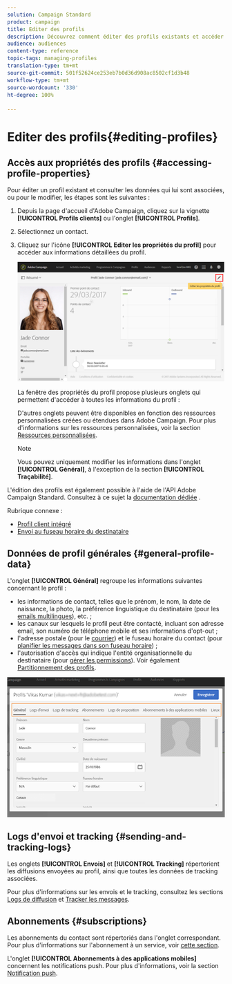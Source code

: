 ```yaml
---
solution: Campaign Standard
product: campaign
title: Editer des profils
description: Découvrez comment éditer des profils existants et accéder aux informations sur les contacts, les préférences en matière de canaux, le tracking, les abonnements, etc.
audience: audiences
content-type: reference
topic-tags: managing-profiles
translation-type: tm+mt
source-git-commit: 501f52624ce253eb7b0d36d908ac8502cf1d3b48
workflow-type: tm+mt
source-wordcount: '330'
ht-degree: 100%

---
```



# Editer des profils{#editing-profiles}

## Accès aux propriétés des profils {#accessing-profile-properties}

Pour éditer un profil existant et consulter les données qui lui sont associées, ou pour le modifier, les étapes sont les suivantes :

1. Depuis la page d&#39;accueil d&#39;Adobe Campaign, cliquez sur la vignette **[!UICONTROL Profils clients]** ou l&#39;onglet **[!UICONTROL Profils]**.
1. Sélectionnez un contact.
1. Cliquez sur l&#39;icône **[!UICONTROL Editer les propriétés du profil]** pour accéder aux informations détaillées du profil.

   ![](assets/profile_creation2.png)

   La fenêtre des propriétés du profil propose plusieurs onglets qui permettent d&#39;accéder à toutes les informations du profil :

   D&#39;autres onglets peuvent être disponibles en fonction des ressources personnalisées créées ou étendues dans Adobe Campaign. Pour plus d&#39;informations sur les ressources personnalisées, voir la section [Ressources personnalisées](../../developing/using/data-model-concepts.md).

   >[!NOTE]
   >
   >Vous pouvez uniquement modifier les informations dans l&#39;onglet **[!UICONTROL Général]**, à l&#39;exception de la section **[!UICONTROL Traçabilité]**.

L&#39;édition des profils est également possible à l&#39;aide de l&#39;API Adobe Campaign Standard. Consultez à ce sujet la [documentation dédiée](../../api/using/updating-profiles.md) .

Rubrique connexe :

* [Profil client intégré](../../audiences/using/integrated-customer-profile.md)
* [Envoi au fuseau horaire du destinataire](../../sending/using/sending-messages-at-the-recipient-s-time-zone.md)

## Données de profil générales   {#general-profile-data}

L&#39;onglet **[!UICONTROL Général]** regroupe les informations suivantes concernant le profil :

* les informations de contact, telles que le prénom, le nom, la date de naissance, la photo, la préférence linguistique du destinataire (pour les [emails multilingues](../../channels/using/creating-a-multilingual-email.md)), etc. ;
* les canaux sur lesquels le profil peut être contacté, incluant son adresse email, son numéro de téléphone mobile et ses informations d&#39;opt-out ;
* l&#39;adresse postale (pour le [courrier](../../channels/using/about-direct-mail.md)) et le fuseau horaire du contact (pour [planifier les messages dans son fuseau horaire](../../sending/using/sending-messages-at-the-recipient-s-time-zone.md)) ;
* l&#39;autorisation d&#39;accès qui indique l&#39;entité organisationnelle du destinataire (pour [gérer les permissions](../../administration/using/about-access-management.md)). Voir également [Partitionnement des profils](../../administration/using/organizational-units.md#partitioning-profiles).

![](assets/profile_creation4.png)

## Logs d&#39;envoi et tracking   {#sending-and-tracking-logs}

Les onglets **[!UICONTROL Envois]** et **[!UICONTROL Tracking]** répertorient les diffusions envoyées au profil, ainsi que toutes les données de tracking associées.

Pour plus d&#39;informations sur les envois et le tracking, consultez les sections [Logs de diffusion](../../sending/using/monitoring-a-delivery.md#delivery-logs) et [Tracker les messages](../../sending/using/tracking-messages.md).

## Abonnements   {#subscriptions}

Les abonnements du contact sont répertoriés dans l&#39;onglet correspondant. Pour plus d&#39;informations sur l&#39;abonnement à un service, voir [cette section](../../audiences/using/about-subscriptions.md).

L&#39;onglet **[!UICONTROL Abonnements à des applications mobiles]** concernent les notifications push. Pour plus d&#39;informations, voir la section [Notification push](../../channels/using/about-push-notifications.md).

